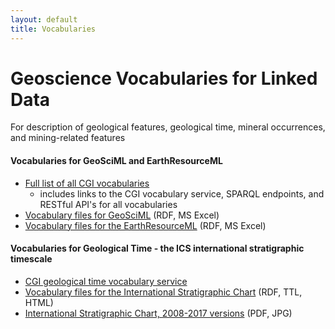 ```yaml
---
layout: default
title: Vocabularies
---
```


# Geoscience Vocabularies for Linked Data

For description of geological features, geological time, mineral occurrences, and mining-related features

#### **Vocabularies for GeoSciML and EarthResourceML**
* [Full list of all CGI vocabularies](vocabularies-full-list.html)
    * includes links to the CGI vocabulary service, SPARQL endpoints, and RESTful API's for all vocabularies
* [Vocabulary files for GeoSciML](http://resource.geosciml.org/vocabulary/cgi/2016/) (RDF, MS Excel)
* [Vocabulary files for the EarthResourceML](http://resource.geosciml.org/vocabulary/earthresourceml/2016/) (RDF, MS Excel)

#### **Vocabularies for Geological Time** - the ICS international stratigraphic timescale
* [CGI geological time vocabulary service](http://vocabs.ands.org.au/repository/api/lda/csiro/international-chronostratigraphic-chart/2017/concept.html?_page=0&_view=concept&_sort=label)
* [Vocabulary files for the International Stratigraphic Chart](http://resource.geosciml.org/vocabulary/timescale/) (RDF, TTL, HTML)
* [International Stratigraphic Chart, 2008-2017 versions](http://www.stratigraphy.org/index.php/ics-chart-timescale) (PDF, JPG)

